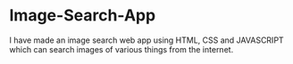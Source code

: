 # Image-Search-App
I have made an image search web app using HTML, CSS and JAVASCRIPT which can search images of various things from the internet.

